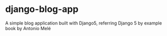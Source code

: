 # django-blog-app
A simple blog application built with Django5,  referring Django 5 by example book by Antonio Melé

